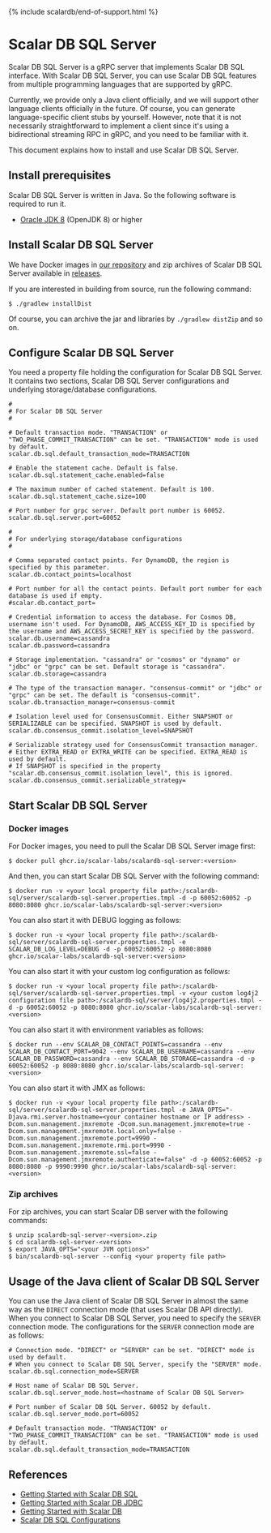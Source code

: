 {% include scalardb/end-of-support.html %}

# Scalar DB SQL Server

Scalar DB SQL Server is a gRPC server that implements Scalar DB SQL interface.
With Scalar DB SQL Server, you can use Scalar DB SQL features from multiple programming languages that are supported by gRPC.

Currently, we provide only a Java client officially, and we will support other language clients officially in the future.
Of course, you can generate language-specific client stubs by yourself.
However, note that it is not necessarily straightforward to implement a client since it's using a bidirectional streaming RPC in gRPC, and you need to be familiar with it.

This document explains how to install and use Scalar DB SQL Server.

## Install prerequisites

Scalar DB SQL Server is written in Java. So the following software is required to run it.

* [Oracle JDK 8](https://www.oracle.com/technetwork/java/javase/downloads/jdk8-downloads-2133151.html) (OpenJDK 8) or higher

## Install Scalar DB SQL Server

We have Docker images in [our repository](https://github.com/orgs/scalar-labs/packages/container/package/scalardb-sql-server) and zip archives of Scalar DB SQL Server available in [releases](https://github.com/scalar-labs/scalardb-sql/releases).

If you are interested in building from source, run the following command:

```shell
$ ./gradlew installDist
```

Of course, you can archive the jar and libraries by `./gradlew distZip` and so on.

## Configure Scalar DB SQL Server

You need a property file holding the configuration for Scalar DB SQL Server.
It contains two sections, Scalar DB SQL Server configurations and underlying storage/database configurations.

```properties
#
# For Scalar DB SQL Server
#

# Default transaction mode. "TRANSACTION" or "TWO_PHASE_COMMIT_TRANSACTION" can be set. "TRANSACTION" mode is used by default.
scalar.db.sql.default_transaction_mode=TRANSACTION

# Enable the statement cache. Default is false.
scalar.db.sql.statement_cache.enabled=false

# The maximum number of cached statement. Default is 100.
scalar.db.sql.statement_cache.size=100

# Port number for grpc server. Default port number is 60052.
scalar.db.sql.server.port=60052

#
# For underlying storage/database configurations
#

# Comma separated contact points. For DynamoDB, the region is specified by this parameter.
scalar.db.contact_points=localhost

# Port number for all the contact points. Default port number for each database is used if empty.
#scalar.db.contact_port=

# Credential information to access the database. For Cosmos DB, username isn't used. For DynamoDB, AWS_ACCESS_KEY_ID is specified by the username and AWS_ACCESS_SECRET_KEY is specified by the password.
scalar.db.username=cassandra
scalar.db.password=cassandra

# Storage implementation. "cassandra" or "cosmos" or "dynamo" or "jdbc" or "grpc" can be set. Default storage is "cassandra".
scalar.db.storage=cassandra

# The type of the transaction manager. "consensus-commit" or "jdbc" or "grpc" can be set. The default is "consensus-commit".
scalar.db.transaction_manager=consensus-commit

# Isolation level used for ConsensusCommit. Either SNAPSHOT or SERIALIZABLE can be specified. SNAPSHOT is used by default.
scalar.db.consensus_commit.isolation_level=SNAPSHOT

# Serializable strategy used for ConsensusCommit transaction manager.
# Either EXTRA_READ or EXTRA_WRITE can be specified. EXTRA_READ is used by default.
# If SNAPSHOT is specified in the property "scalar.db.consensus_commit.isolation_level", this is ignored.
scalar.db.consensus_commit.serializable_strategy=
```

## Start Scalar DB SQL Server

### Docker images

For Docker images, you need to pull the Scalar DB SQL Server image first:
```shell
$ docker pull ghcr.io/scalar-labs/scalardb-sql-server:<version>
```

And then, you can start Scalar DB SQL Server with the following command:
```shell
$ docker run -v <your local property file path>:/scalardb-sql/server/scalardb-sql-server.properties.tmpl -d -p 60052:60052 -p 8080:8080 ghcr.io/scalar-labs/scalardb-sql-server:<version>
```

You can also start it with DEBUG logging as follows:
```shell
$ docker run -v <your local property file path>:/scalardb-sql/server/scalardb-sql-server.properties.tmpl -e SCALAR_DB_LOG_LEVEL=DEBUG -d -p 60052:60052 -p 8080:8080 ghcr.io/scalar-labs/scalardb-sql-server:<version>
````

You can also start it with your custom log configuration as follows:
```shell
$ docker run -v <your local property file path>:/scalardb-sql/server/scalardb-sql-server.properties.tmpl -v <your custom log4j2 configuration file path>:/scalardb-sql/server/log4j2.properties.tmpl -d -p 60052:60052 -p 8080:8080 ghcr.io/scalar-labs/scalardb-sql-server:<version>
```

You can also start it with environment variables as follows:
```shell
$ docker run --env SCALAR_DB_CONTACT_POINTS=cassandra --env SCALAR_DB_CONTACT_PORT=9042 --env SCALAR_DB_USERNAME=cassandra --env SCALAR_DB_PASSWORD=cassandra --env SCALAR_DB_STORAGE=cassandra -d -p 60052:60052 -p 8080:8080 ghcr.io/scalar-labs/scalardb-sql-server:<version>
```

You can also start it with JMX as follows:
```shell
$ docker run -v <your local property file path>:/scalardb-sql/server/scalardb-sql-server.properties.tmpl -e JAVA_OPTS="-Djava.rmi.server.hostname=<your container hostname or IP address> -Dcom.sun.management.jmxremote -Dcom.sun.management.jmxremote=true -Dcom.sun.management.jmxremote.local.only=false -Dcom.sun.management.jmxremote.port=9990 -Dcom.sun.management.jmxremote.rmi.port=9990 -Dcom.sun.management.jmxremote.ssl=false -Dcom.sun.management.jmxremote.authenticate=false" -d -p 60052:60052 -p 8080:8080 -p 9990:9990 ghcr.io/scalar-labs/scalardb-sql-server:<version>
```

### Zip archives

For zip archives, you can start Scalar DB server with the following commands:

```shell
$ unzip scalardb-sql-server-<version>.zip
$ cd scalardb-sql-server-<version>
$ export JAVA_OPTS="<your JVM options>"
$ bin/scalardb-sql-server --config <your property file path>
```

## Usage of the Java client of Scalar DB SQL Server

You can use the Java client of Scalar DB SQL Server in almost the same way as the `DIRECT` connection mode (that uses Scalar DB API directly).
When you connect to Scalar DB SQL Server, you need to specify the `SERVER` connection mode.
The configurations for the `SERVER` connection mode are as follows:

```properties
# Connection mode. "DIRECT" or "SERVER" can be set. "DIRECT" mode is used by default.
# When you connect to Scalar DB SQL Server, specify the "SERVER" mode.
scalar.db.sql.connection_mode=SERVER

# Host name of Scalar DB SQL Server.
scalar.db.sql.server_mode.host=<hostname of Scalar DB SQL Server>

# Port number of Scalar DB SQL Server. 60052 by default.
scalar.db.sql.server_mode.port=60052

# Default transaction mode. "TRANSACTION" or "TWO_PHASE_COMMIT_TRANSACTION" can be set. "TRANSACTION" mode is used by default.
scalar.db.sql.default_transaction_mode=TRANSACTION
```

## References

* [Getting Started with Scalar DB SQL](getting-started-with-sql.md)
* [Getting Started with Scalar DB JDBC](getting-started-with-jdbc.md)
* [Getting Started with Scalar DB](https://github.com/scalar-labs/scalardb/blob/master/docs/getting-started-with-scalardb.md)
* [Scalar DB SQL Configurations](configurations.md)
